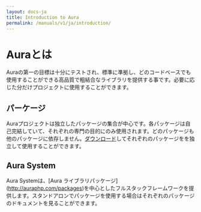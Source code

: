 ```yaml
---
layout: docs-ja
title: Introduction to Aura
permalink: /manuals/v1/ja/introduction/
---
```


# Auraとは #

Auraの第一の目標は十分にテストされ、標準に準拠し、どのコードベースでも使用することができる高品質で粗結合なライブラリを提供する事です。必要に応じた分だけプロジェクトに使用することができます。

## パーケージ ##

Auraプロジェクトは独立したパッケージの集合が中心です。各パッケージは自己完結していて、それぞれの専門の目的にのみ使用されます。どのパッケージも他のパッケージに依存しません。[ダウンロード](http://auraphp.com/packages)してそれぞれのパッケージをを独立して使用することができます。

## Aura System ##

Aura Systemは、[Aura ライブラリパッケージ] (http://auraphp.com/packages)を中心としたフルスタックフレームワークを提供します。スタンドアロンでパッケージを使用する場合はそれぞれのパッケージのドキュメントを見ることができます。
